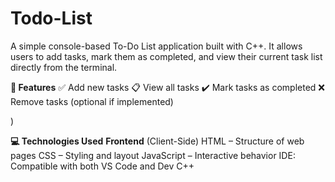 # Todo-List
A simple console-based To-Do List application built with C++. It allows users to add tasks, mark them as completed, and view their current task list directly from the terminal.

**🔧 Features**
✅ Add new tasks
📋 View all tasks
✔️ Mark tasks as completed
❌ Remove tasks (optional if implemented)

)

**💻 Technologies Used**
**Frontend** (Client-Side)
HTML – Structure of web pages
CSS – Styling and layout
JavaScript – Interactive behavior
IDE: Compatible with both VS Code and Dev C++

